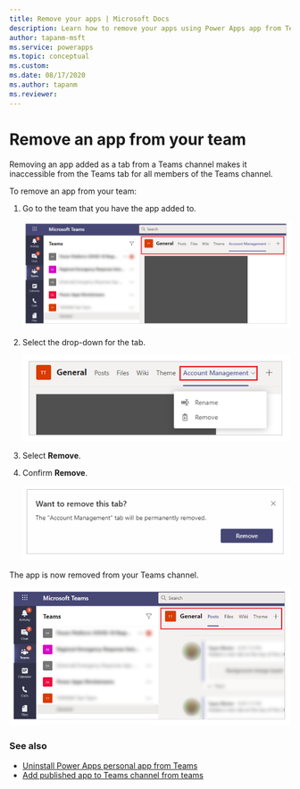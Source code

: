 ```yaml
---
title: Remove your apps | Microsoft Docs
description: Learn how to remove your apps using Power Apps app from Teams.
author: tapanm-msft
ms.service: powerapps
ms.topic: conceptual
ms.custom: 
ms.date: 08/17/2020
ms.author: tapanm
ms.reviewer: 
---
```


# Remove an app from your team

Removing an app added as a tab from a Teams channel makes it inaccessible from the Teams tab for all members of the Teams channel.

To remove an app from your team:

1. Go to the team that you have the app added to.

    ![Remove-app-go-to-teams](media/remove-apps-go-to-teams.png "Remove-app-go-to-teams")

2. Select the drop-down for the tab.

    ![Remove-app-select-from-drop-down](media/remove-app-select-from-drop-down.png "Remove-app-select-from-drop-down")

3. Select **Remove**.

4. Confirm **Remove**.

    ![Remove-app-confirm](media/remove-app-confirm.png "Remove-app-confirm")

The app is now removed from your Teams channel.

![Remove-app-deleted-from-list](media/remove-app-deleted-from-list.png "Remove-app-deleted-from-list")

### See also

- [Uninstall Power Apps personal app from Teams](uninstall-personal-apps.md)
- [Add published app to Teams channel from teams](publish-and-share-apps.md#add-published-app-to-teams-channel-from-teams)
